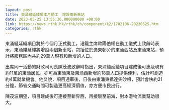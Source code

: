 ```yaml
---
layout: post
title: 東涌綫延綫項本月動工　增設兩新車站
date: 2023-05-25 13:55:36.000000000 +08:00
link: https://news.rthk.hk/rthk/ch/component/k2/1702106-20230525.htm
categories: rthk
---
```


東涌綫延綫項目將於今個月正式動工，港鐵主席歐陽伯權在動工儀式上致辭時表示，東涌綫延綫將增設兩個新車站，包括位於逸東邨旁的東涌西站及東涌東站，預計將服務區內共約29萬人現有和新增的人口。

出席同一活動的財政司司長陳茂波致辭時指出，東涌綫延綫項目建成後可惠及現有約11萬的東涌居民，亦可為東涌東及東涌西新增約18萬人口提供便利，估計可創造約4萬就業機會。他又說，項目通車後，日後由東涌東抵達尖沙咀，預計會快約21分鐘，節省交通時間可製造更高經濟價值，亦方便市民出行。

陳茂波期望，項目建成後可連接至新界西，再接駁至前海，對本港物流業幫助很大。
